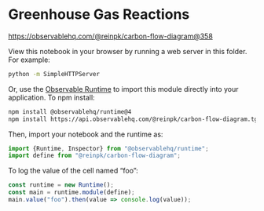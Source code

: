 # Greenhouse Gas Reactions

https://observablehq.com/@reinpk/carbon-flow-diagram@358

View this notebook in your browser by running a web server in this folder. For
example:

~~~sh
python -m SimpleHTTPServer
~~~

Or, use the [Observable Runtime](https://github.com/observablehq/runtime) to
import this module directly into your application. To npm install:

~~~sh
npm install @observablehq/runtime@4
npm install https://api.observablehq.com/@reinpk/carbon-flow-diagram.tgz?v=3
~~~

Then, import your notebook and the runtime as:

~~~js
import {Runtime, Inspector} from "@observablehq/runtime";
import define from "@reinpk/carbon-flow-diagram";
~~~

To log the value of the cell named “foo”:

~~~js
const runtime = new Runtime();
const main = runtime.module(define);
main.value("foo").then(value => console.log(value));
~~~
